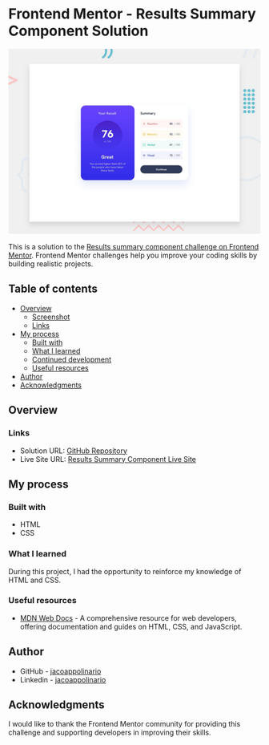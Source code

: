 # Frontend Mentor - Results Summary Component Solution

![](./design/desktop-preview.jpg)

This is a solution to the [Results summary component challenge on Frontend Mentor](https://www.frontendmentor.io/challenges/results-summary-component-CE_K6s0maV). Frontend Mentor challenges help you improve your coding skills by building realistic projects.

## Table of contents

- [Overview](#overview)
  - [Screenshot](#screenshot)
  - [Links](#links)
- [My process](#my-process)
  - [Built with](#built-with)
  - [What I learned](#what-i-learned)
  - [Continued development](#continued-development)
  - [Useful resources](#useful-resources)
- [Author](#author)
- [Acknowledgments](#acknowledgments)

## Overview

### Links

- Solution URL: [GitHub Repository](https://github.com/Jacoappolinario)
- Live Site URL: [Results Summary Component Live Site](https://jacoappolinario.github.io/results-summary-component-main/)

## My process

### Built with

- HTML
- CSS

### What I learned

During this project, I had the opportunity to reinforce my knowledge of HTML and CSS.

### Useful resources

- [MDN Web Docs](https://developer.mozilla.org/) - A comprehensive resource for web developers, offering documentation and guides on HTML, CSS, and JavaScript.

## Author

- GitHub - [jacoappolinario](https://github.com/jacoappolinario)
- Linkedin - [jacoappolinario](https://www.linkedin.com/in/jacoapolinario/)

## Acknowledgments

I would like to thank the Frontend Mentor community for providing this challenge and supporting developers in improving their skills.
